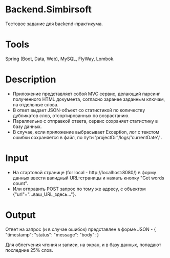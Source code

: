 # Backend.Simbirsoft
Тестовое задание для backend-практикума.

# Tools 
Spring (Boot, Data, Web), MySQL, FlyWay, Lombok.

# Description
 - Приложение представляет собой MVC сервис, делающий парсинг полученного HTML документа, согласно заранее заданным ключам, на отдельные слова.
 - В ответ выдает JSON-объект со статистикой по количеству дубликатов слов, отсортированных по возрастанию.
 - Параллельно с отправкой ответа, сервис сохраняет статистику в базу данных. 
 - В случае, если приложение выбрасывает Exception, лог с текстом ошибки сохраняется в файл, по пути 'projectDir'/logs/'currentDate'/ .

# Input
 - На стартовой странице (for local - http://localhost:8080/) в форму данных ввести валидный URL-страницы и нажать кнопку "Get words count".
 - Или отправить POST запрос по тому же адресу, с объектом {"url"="...ваш_URL_здесь..."}.

# Output
Ответ на запрос (и в случае ошибок) представлен в форме JSON - 
{
  "timestamp": 
  "status": 
  "message": 
  "body": 
}

Для облегчения чтения и записи, на экран, и в базу данных, попадают последние 25% слов.
